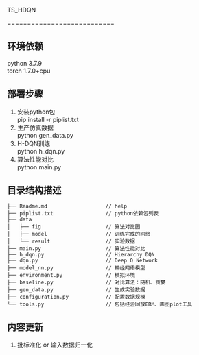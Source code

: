 TS_HDQN

===========================

## 环境依赖
python  3.7.9\
torch   1.7.0+cpu


## 部署步骤
1. 安装python包\
    pip install -r piplist.txt
3. 生产仿真数据\
    python gen_data.py
3. H-DQN训练\
    python h_dqn.py
4. 算法性能对比\
    python main.py


## 目录结构描述

```
├── Readme.md                   // help
├── piplist.txt                 // python依赖包列表
├── data                        
│   ├── fig                     // 算法对比图    
│   ├── model                   // 训练完成的网络
│   └── result                  // 实验数据
├── main.py                     // 算法性能对比           
├── h_dqn.py                    // Hierarchy DQN
├── dqn.py                      // Deep Q Network
├── model_nn.py                 // 神经网络模型
├── environment.py              // 模拟环境
├── baseline.py                 // 对比算法：随机、贪婪
├── gen_data.py                 // 生成实验数据
├── configuration.py            // 配置数据规模
└── tools.py                    // 包括经验回放ERM、画图plot工具
```

## 内容更新
1. 批标准化 or 输入数据归一化


